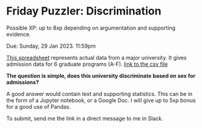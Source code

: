 # Friday Puzzler: Discrimination

Possible XP: up to 8xp depending on argumentation and supporting evidence.

Due: Sunday, 29 Jan 2023. 11:59pm

[This spreadsheet](https://docs.google.com/spreadsheets/d/177mpcijcT1howTNwIzPTr5mzVDaUf84wPzfSQunjna4/edit?usp=sharing) represents actual data from a major university. It gives admission data for 6 graduate programs (A-F).   [link to the csv file](https://raw.githubusercontent.com/zacharski/ml-class/master/data/graduate.csv)



**The question is simple, does this university discriminate based on sex for admissions?**

A good answer would contain text and supporting statistics.  This can be in the form of a Jupyter notebook, or a Google Doc.  I will give up to 5xp bonus for a good use of Pandas. 



To submit, send me the link in a direct message to me in Slack.


